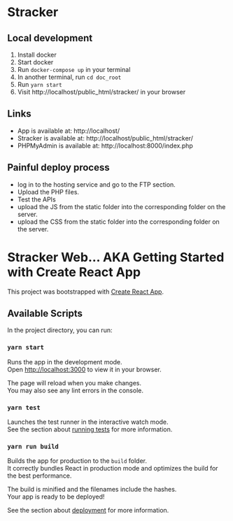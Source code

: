 # Stracker

## Local development

1. Install docker
1. Start docker
1. Run `docker-compose up` in your terminal
1. In another terminal, run `cd doc_root`
1. Run `yarn start`
1. Visit http://localhost/public_html/stracker/ in your browser

## Links
 * App is available at: http://localhost/
 * Stracker is available at: http://localhost/public_html/stracker/
 * PHPMyAdmin is available at: http://localhost:8000/index.php


## Painful deploy process
 * log in to the hosting service and go to the FTP section.
 * Upload the PHP files.
 * Test the APIs
 * upload the JS from the static folder into the corresponding folder on the server.
 * upload the CSS from the static folder into the corresponding folder on the server.

# Stracker Web... AKA Getting Started with Create React App

This project was bootstrapped with [Create React App](https://github.com/facebook/create-react-app).

## Available Scripts

In the project directory, you can run:

### `yarn start`

Runs the app in the development mode.\
Open [http://localhost:3000](http://localhost:3000) to view it in your browser.

The page will reload when you make changes.\
You may also see any lint errors in the console.

### `yarn test`

Launches the test runner in the interactive watch mode.\
See the section about [running tests](https://facebook.github.io/create-react-app/docs/running-tests) for more information.

### `yarn run build`

Builds the app for production to the `build` folder.\
It correctly bundles React in production mode and optimizes the build for the best performance.

The build is minified and the filenames include the hashes.\
Your app is ready to be deployed!

See the section about [deployment](https://facebook.github.io/create-react-app/docs/deployment) for more information.
